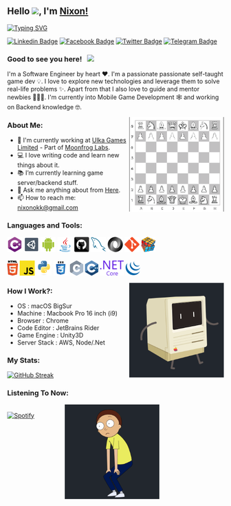 ## Hello <img src="https://media.giphy.com/media/hvRJCLFzcasrR4ia7z/giphy.gif" width="25px">, I'm [Nixon!](https://github.com/nixonok/)

[![Typing SVG](https://readme-typing-svg.herokuapp.com?size=24&vCenter=true&height=30&lines=Software+Engineer;Game+Developer;Certified+Scrum+Master;Book+Worm;Proud+Bangladeshi)](https://git.io/typing-svg)

[![Linkedin Badge](https://img.shields.io/badge/-LinkedIn-0e76a8?style=flat-square&logo=Linkedin&logoColor=white)](https://www.linkedin.com/in/nixonok)
[![Facebook Badge](https://img.shields.io/badge/Facebook-1877F2?style=flat-square&logo=facebook&logoColor=white)](https://www.facebook.com/NixonOk/)
[![Twitter Badge](https://img.shields.io/badge/-Twitter-00acee?style=flat-square&logo=Twitter&logoColor=white)](https://twitter.com/_nixonok)
[![Telegram Badge](https://img.shields.io/badge/-Telegram-0088cc?style=flat-square&logo=Telegram&logoColor=white)](https://t.me/nixonok1)

### Good to see you here! &nbsp; ![](https://visitor-badge.glitch.me/badge?page_id=nixonok.nixonok&style=flat-square&color=0088cc)

I'm a Software Engineer by heart ❤️. I'm a passionate passionate self-taught game dev 💡. I love to explore new technologies and leverage them to solve real-life problems ✨. Apart from that I also love to guide and mentor newbies 👨🏻‍💻. I'm currently into Mobile Game Development 🕸️ and working on Backend knowledge 🤓.

<img align="right" height="220" width="220" alt="" src="https://raw.githubusercontent.com/nixonok/nixonok/master/anims/chess.gif" />

### About Me:

- 🔬 I'm currently working at [Ulka Games Limited](https://ulka.games) - Part of [Moonfrog Labs](https://moonfroglabs.com).
- 💻 I love writing code and learn new things about it.
- 📚 I’m currently learning game server/backend stuff.
- 💬 Ask me anything about from [Here](https://github.com/nixonok/nixonok/issues).
- 📫 How to reach me: <a href="mailto: nixonokk@gmail.com">nixonokk@gmail.com</a>



### Languages and Tools:

<code><img title="C#" height="35" src="https://github.com/nixonok/nixonok/blob/master/images/cSharp.svg"></code>
<code><img title="Unity" height="35" src="https://github.com/nixonok/nixonok/blob/master/images/unity3d.svg"></code>
<code><img title="Android" height="35" src="https://github.com/nixonok/nixonok/blob/master/images/android.svg"></code>
<code><img title="Java" height="35" src="https://github.com/nixonok/nixonok/blob/master/images/java-original.svg"></code>
<code><img title="GitHub" height="35" src="https://github.com/nixonok/nixonok/blob/master/images/github.svg"></code>
<code><img title="MySQL" height="35" src="https://github.com/nixonok/nixonok/blob/master/images/mysql.svg"></code>
<code><img title="JSON" height="35" src="https://github.com/nixonok/nixonok/blob/master/images/json.svg"></code>
<code><img title="Git" height="35" src="https://github.com/nixonok/nixonok/blob/master/images/git-original.svg"></code>
<code><img title="Problem Solving" height="35" src="https://github.com/nixonok/nixonok/blob/master/images/problemSolving.png"></code>
</br></br>
<code><img title="HTML5" height="35" src="https://github.com/nixonok/nixonok/blob/master/images/html5.svg"></code>
<code><img title="JavaScript" height="35" src="https://github.com/nixonok/nixonok/blob/master/images/javascript.svg"></code>
<code><img title="Python" height="35" src="https://github.com/nixonok/nixonok/blob/master/images/python-original.svg"></code>
<code><img title="CSS" height="35" src="https://github.com/nixonok/nixonok/blob/master/images/css.svg"></code>
<code><img title="C" height="35" src="https://github.com/nixonok/nixonok/blob/master/images/c.svg"></code>
<code><img title="C++" height="35" src="https://github.com/nixonok/nixonok/blob/master/images/cpp.svg"></code>
<code><img title=".NetCore" height="35" src="https://github.com/nixonok/nixonok/blob/master/images/dotnetcore.svg"></code>
<code><img title="JQuery" height="35" src="https://github.com/nixonok/nixonok/blob/master/images/jquery-original.svg"></code>



<img align="right" height="220" width="220" alt="" src="https://raw.githubusercontent.com/nixonok/nixonok/master/anims/mac.gif" />

### How I Work?:

- OS : macOS BigSur
- Machine : Macbook Pro 16 inch (i9)
- Browser : Chrome
- Code Editor : JetBrains Rider
- Game Engine : Unity3D
- Server Stack : AWS, Node/.Net

 
### My Stats:

[![GitHub Streak](http://github-readme-streak-stats.herokuapp.com?user=nixonok&theme=tokyonight)](https://git.io/streak-stats)


### Listening To Now:

<img align="right" style="padding-right: 150px;" height="220" width="220" alt="" src="https://raw.githubusercontent.com/nixonok/nixonok/master/anims/morty.gif" />

&nbsp; <br> [![Spotify](https://novatorem.vercel.app/api/spotify)](https://open.spotify.com/user/31g7fqbykkpbylfgoewkj4zabs7a)
